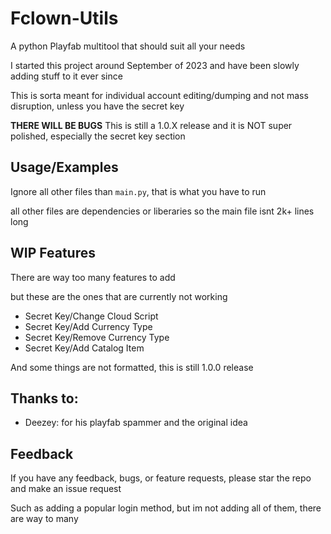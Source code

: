 
# Fclown-Utils

A python Playfab multitool that should suit all your needs

I started this project around September of 2023 and have been slowly adding stuff to it ever since

This is sorta meant for individual account editing/dumping and not mass disruption, unless you have the secret key

**THERE WILL BE BUGS** This is still a 1.0.X release and it is NOT super polished, especially the secret key section
## Usage/Examples

Ignore all other files than ``main.py``, that is what you have to run

all other files are dependencies or liberaries so the main file isnt 2k+ lines long


## WIP Features

There are way too many features to add

but these are the ones that are currently not working

- Secret Key/Change Cloud Script
- Secret Key/Add Currency Type
- Secret Key/Remove Currency Type
- Secret Key/Add Catalog Item

And some things are not formatted, this is still 1.0.0 release
## Thanks to:

- Deezey: for his playfab spammer and the original idea


## Feedback

If you have any feedback, bugs, or feature requests, please star the repo and make an issue request 

Such as adding a popular login method, but im not adding all of them, there are way to many

